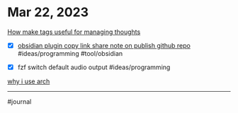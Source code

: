 # Mar 22, 2023

[How make tags useful for managing thoughts](How%20make%20tags%20useful%20for%20managing%20thoughts.md)

- [x] [obsidian plugin copy link share note on publish github repo](obsidian%20plugin%20copy%20link%20share%20note%20on%20publish%20github%20repo.md) #ideas/programming #tool/obsidian 
- [x] fzf switch default audio output #ideas/programming 


[why i use arch](why%20i%20use%20arch.md)

---

#journal